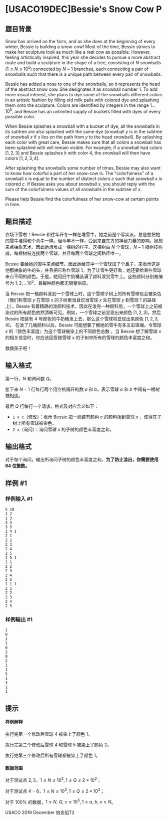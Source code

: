 # [USACO19DEC]Bessie's Snow Cow P

## 题目背景

Snow has arrived on the farm, and as she does at the beginning of every winter,
Bessie is building a snow-cow! Most of the time, Bessie strives to make her
sculpture look as much like a real cow as possible.  However, feeling
artistically inspired, this year she decides to pursue a more abstract route and
build a sculpture in the shape of a tree, consisting of $N$ snowballs
$(1\le N\le 10^5)$ connected by  $N-1$ branches, each connecting a pair of
snowballs such that there is a  unique path between every pair of snowballs. 

Bessie has added a nose to one of the snowballs, so it represents the head of
the abstract snow cow.  She designates it as snowball number 1.  To add more
visual interest, she plans to dye some of the snowballs different colors in an
artistic fashion by filling old milk pails with colored dye and splashing them
onto the sculpture.  Colors are identified by integers in the range
$1 \ldots 10^5$, and  Bessie has an unlimited supply of buckets filled with dyes
of every possible color.

When Bessie splashes a snowball with a bucket of dye, all the snowballs in its 
subtree are also splashed with the same dye (snowball $y$ is in the subtree of
snowball $x$ if $x$ lies on the path from $y$ to the head snowball). By
splashing each color with great care, Bessie makes sure that all colors a 
snowball has been splashed with will remain visible. For example, if a snowball
had colors $[1,2,3]$ and Bessie splashes it with color $4$, the snowball will
then have colors $[1,2,3,4]$. 

After splashing the snowballs some number of times, Bessie may also want to know
how colorful a part of her snow-cow is.  The "colorfulness" of a snowball $x$ is
equal to the number of distinct colors $c$ such that snowball $x$ is colored
$c$. If Bessie asks you about snowball $x$, you should reply with the sum of the
colorfulness values of all snowballs in the subtree of $x.$

Please help Bessie find the colorfulness of her snow-cow at certain points in
time.

## 题目描述

农场下雪啦！Bessie 和往年开冬一样在堆雪牛。她之前是个写实派，总是想把她的雪牛堆得和个真牛一样。但今年不一样，受到来自东方的神秘力量的影响，她想来点抽象艺术，因此她想堆成一棵树的样子。这棵树由 $N$ 个雪球，$N-1$ 根树枝构成，每根树枝连接两个雪球，并且每两个雪球之间路径唯一。

Bessie 要给她的雪牛来点细节。因此她给其中一个雪球加了个鼻子，来表示这是他那抽象的牛的头，并且把它称作雪球 $1$。为了让雪牛更好看，她还要给某些雪球来点不同的颜色。于是，她用旧牛奶桶装满了颜料泼到雪牛上。这些颜料分别被编号为 $1,2,\dots 10^5$，且每种颜色都无限量供应。

当 Bessie 把一桶颜料泼到一个雪球上时，这个雪球子树上的所有雪球也会被染色（我们称雪球 $y$ 在雪球 $x$ 的子树里当且仅当雪球 $x$ 处在雪球 $y$ 到雪球 $1$ 的路径上）。Bessie 有着精确的泼颜料技术，因此在泼完一种颜料后，一个雪球上之前被染过的所有颜色依然清晰可见。例如，一个雪球之前显现出来颜色 $\left[ 1,2,3 \right]$，然后 Bessie 把装有 $4$ 号颜色的牛奶桶泼上去，那么这个雪球将显现出来颜色 $\left[ 1,2,3,4 \right]$。 在泼了几桶颜料以后，Bessie 可能想要了解她的雪牛有多五彩斑斓。令雪球 $x$ 的『颜色丰富度』为这个雪球被染上的不同颜色总数 ，当 Bessie 想了解雪球 $x$ 的相关信息时，你应该回答她雪球 $x$ 的子树中所有的雪球的颜色丰富度之和。

救救孩子吧！

## 输入格式

第一行，$N$ 和询问数 $Q$。

接下来 $N-1$ 行每行两个用空格隔开的数 $a$ 和 $b$，表示雪球 $a$ 和 $b$ 中间有一根树枝相连。

最后 $Q$ 行每行一个请求，格式及对应含义如下：

 - `1 x c`（修改）：表示 Bessie 把一桶装有颜色 $c$ 的颜料泼到雪球 $x$ ，使得其子树上所有雪球被染色。
 - `2 x`（询问）：询问雪球 $x$ 的子树的颜色丰富度之和。

## 输出格式

对于每个询问，输出所询问子树的颜色丰富度之和。**为了防止溢出，你需要使用 64 位整数。**

## 样例 #1

### 样例输入 #1
```
5 18
1 2
1 3
3 4
3 5
1 4 1
2 1
2 2
2 3
2 4
2 5
1 5 1
2 1
2 2
2 3
2 4
2 5
1 1 1
2 1
2 2
2 3
2 4
2 5
```

### 样例输出 #1

```
1
0
1
1
0
2
0
2
1
1
5
1
3
1
1
```

## 提示

#### 样例解释
执行完第一个修改后雪球 $4$ 被染上了颜色 $1$。

执行完第二个修改后雪球 $4$ 和雪球 $5$ 被染上了颜色 $2$。

执行完第三个修改后所有雪球都被染上了颜色 $1$。
#### 数据范围
对于测试点 $2,3$，$1\le N\le 10^2,1\le Q\le 2\times 10^2$；

对于测试点 $4-6$，$1\le N\le 10^3,1\le Q\le 2\times 10^3$；

对于 $100\%$ 的数据，$1\le N,\ Q,\ c \le 10^5, 1\le a,\ b,\ x \le N$。

USACO 2019 December 铂金组T2
